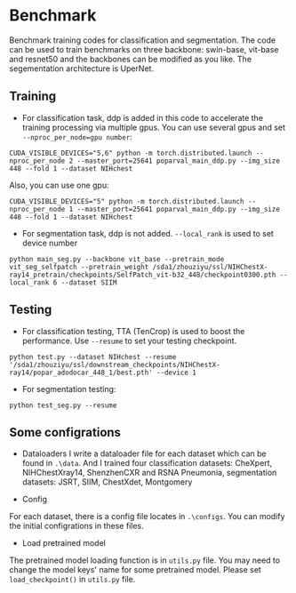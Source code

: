 # Benchmark
Benchmark training codes for classification and segmentation. The code can be used to train benchmarks on three backbone: swin-base, vit-base and resnet50 and the backbones can be modified as you like. The segementation architecture is UperNet.

## Training 

* For classification task, ddp is added in this code to accelerate the training processing via multiple gpus.
You can use several gpus and set `--nproc_per_node=gpu number`:
```
CUDA_VISIBLE_DEVICES="5,6" python -m torch.distributed.launch --nproc_per_node 2 --master_port=25641 poparval_main_ddp.py --img_size 448 --fold 1 --dataset NIHchest
```
Also, you can use one gpu:
```
CUDA_VISIBLE_DEVICES="5" python -m torch.distributed.launch --nproc_per_node 1 --master_port=25641 poparval_main_ddp.py --img_size 448 --fold 1 --dataset NIHchest
```

* For segmentation task, ddp is not added. `--local_rank` is used to set device number
```
python main_seg.py --backbone vit_base --pretrain_mode vit_seg_selfpatch --pretrain_weight /sda1/zhouziyu/ssl/NIHChestX-ray14_pretrain/checkpoints/SelfPatch_vit-b32_448/checkpoint0300.pth --local_rank 6 --dataset SIIM
```

## Testing

* For classification testing, TTA (TenCrop) is used to boost the performance. Use `--resume` to set your testing checkpoint.
```
python test.py --dataset NIHchest --resume '/sda1/zhouziyu/ssl/downstream_checkpoints/NIHChestX-ray14/popar_adodocar_448_1/best.pth' --device 1
```

* For segmentation testing:
```
python test_seg.py --resume
```

## Some configrations

* Dataloaders
I write a dataloader file for each dataset which can be found in `.\data`. And I trained four classification datasets: CheXpert, NIHChestXray14, ShenzhenCXR and RSNA Pneumonia, segmentation datasets: JSRT, SIIM, ChestXdet, Montgomery


* Config

For each dataset, there is a config file locates in `.\configs`. You can modify the initial configrations in these files.

* Load pretrained model

The pretrained model loading function is in `utils.py` file. You may need to change the model keys' name for some pretrained model. Please set `load_checkpoint()` in `utils.py` file.